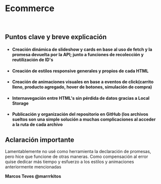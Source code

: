 <h1>E c o m m e r c e</h1> 
<br>
<h2>Puntos clave y breve explicación</h1>
<ul>
  <li><h4>Creación dinámica de slideshow y cards en base al uso de fetch y la promesa devuelta por la API; junto a funciones de recolección y reutilización de ID's</h4></li>
  <li><h4>Creación de estilos responsive generales y propios de cada HTML</h4></li>
  <li><h4>Creación de animaciones visuales en base a eventos de click(carrito lleno, producto agregado, hover de botones, simulación de compra)</h4></li>
  <li><h4>Internavegación entre HTML's sin pérdida de datos gracias a Local Storage</h4></li>
  <li><h4>Publicación y organización del repositorio en GitHub (los archivos sueltos son una simple solución a muchas complicaciones al acceder a la ruta de cada archivo </h4></li>
</ul>

<h2>Aclaración importante</h2>
<p>Lamentablemente no usé como herramienta la declaración de promesas, pero hice que funcione de otras maneras. Como compensación al error quise dedicar más tiempo y esfuerzo a los estilos y animaciones anteriormente mencionadas</p>

<b>Marcos Teves @marrrkitos</b>
